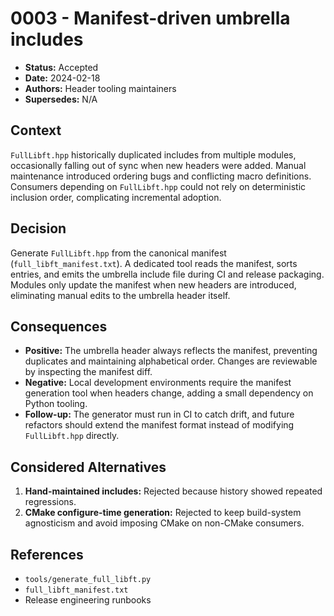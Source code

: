 # 0003 - Manifest-driven umbrella includes

- **Status:** Accepted
- **Date:** 2024-02-18
- **Authors:** Header tooling maintainers
- **Supersedes:** N/A

## Context

`FullLibft.hpp` historically duplicated includes from multiple modules, occasionally falling out of sync when new headers were added. Manual maintenance introduced ordering bugs and conflicting macro definitions. Consumers depending on `FullLibft.hpp` could not rely on deterministic inclusion order, complicating incremental adoption.

## Decision

Generate `FullLibft.hpp` from the canonical manifest (`full_libft_manifest.txt`). A dedicated tool reads the manifest, sorts entries, and emits the umbrella include file during CI and release packaging. Modules only update the manifest when new headers are introduced, eliminating manual edits to the umbrella header itself.

## Consequences

- **Positive:** The umbrella header always reflects the manifest, preventing duplicates and maintaining alphabetical order. Changes are reviewable by inspecting the manifest diff.
- **Negative:** Local development environments require the manifest generation tool when headers change, adding a small dependency on Python tooling.
- **Follow-up:** The generator must run in CI to catch drift, and future refactors should extend the manifest format instead of modifying `FullLibft.hpp` directly.

## Considered Alternatives

1. **Hand-maintained includes:** Rejected because history showed repeated regressions.
2. **CMake configure-time generation:** Rejected to keep build-system agnosticism and avoid imposing CMake on non-CMake consumers.

## References

- `tools/generate_full_libft.py`
- `full_libft_manifest.txt`
- Release engineering runbooks
